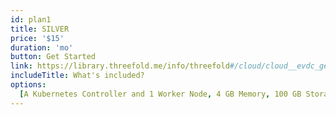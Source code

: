 ```yaml
---
id: plan1
title: SILVER
price: '$15'
duration: 'mo'
button: Get Started
link: https://library.threefold.me/info/threefold#/cloud/cloud__evdc_getting_started
includeTitle: What's included?
options:
  [A Kubernetes Controller and 1 Worker Node, 4 GB Memory, 100 GB Storage, A Network Gateway]
---
```

